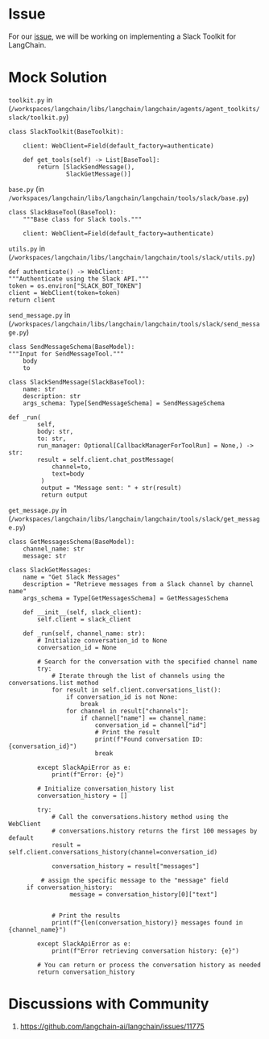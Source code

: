 # Issue

For our [issue](https://github.com/langchain-ai/langchain/issues/11747), we will be working on implementing a Slack Toolkit for LangChain. 

# Mock Solution

`toolkit.py` in (`/workspaces/langchain/libs/langchain/langchain/agents/agent_toolkits/slack/toolkit.py`)
```
class SlackToolkit(BaseToolkit):
    
    client: WebClient=Field(default_factory=authenticate)
    
    def get_tools(self) -> List[BaseTool]:
        return [SlackSendMessage(), 
                SlackGetMessage()]
```

`base.py` (in `/workspaces/langchain/libs/langchain/langchain/tools/slack/base.py`)
```
class SlackBaseTool(BaseTool):
    """Base class for Slack tools."""

    client: WebClient=Field(default_factory=authenticate)    
```

`utils.py`
in (`/workspaces/langchain/libs/langchain/langchain/tools/slack/utils.py`)
```
def authenticate() -> WebClient:
"""Authenticate using the Slack API."""
token = os.environ["SLACK_BOT_TOKEN"]
client = WebClient(token=token)
return client
```

`send_message.py` in (`/workspaces/langchain/libs/langchain/langchain/tools/slack/send_message.py`)
```
class SendMessageSchema(BaseModel):
"""Input for SendMessageTool."""
    body
    to

class SlackSendMessage(SlackBaseTool):
    name: str 
    description: str
    args_schema: Type[SendMessageSchema] = SendMessageSchema

def _run(
        self,
        body: str,
        to: str,
        run_manager: Optional[CallbackManagerForToolRun] = None,) -> str:
        result = self.client.chat_postMessage(
            channel=to,
            text=body
         )
         output = "Message sent: " + str(result)
         return output
```

`get_message.py` in (`/workspaces/langchain/libs/langchain/langchain/tools/slack/get_message.py`)

```
class GetMessagesSchema(BaseModel):
    channel_name: str
    message: str

class SlackGetMessages:
    name = "Get Slack Messages"
    description = "Retrieve messages from a Slack channel by channel name"
    args_schema = Type[GetMessagesSchema] = GetMessagesSchema

    def __init__(self, slack_client):
        self.client = slack_client

    def _run(self, channel_name: str):
        # Initialize conversation_id to None
        conversation_id = None

        # Search for the conversation with the specified channel name
        try:
            # Iterate through the list of channels using the conversations.list method
            for result in self.client.conversations_list():
                if conversation_id is not None:
                    break
                for channel in result["channels"]:
                    if channel["name"] == channel_name:
                        conversation_id = channel["id"]
                        # Print the result
                        print(f"Found conversation ID: {conversation_id}")
                        break

        except SlackApiError as e:
            print(f"Error: {e}")

        # Initialize conversation_history list
        conversation_history = []

        try:
            # Call the conversations.history method using the WebClient
            # conversations.history returns the first 100 messages by default
            result = self.client.conversations_history(channel=conversation_id)

            conversation_history = result["messages"] 

	     # assign the specific message to the "message" field
     if conversation_history:
            	 message = conversation_history[0]["text"]

		
            # Print the results
            print(f"{len(conversation_history)} messages found in {channel_name}")

        except SlackApiError as e:
            print(f"Error retrieving conversation history: {e}")

        # You can return or process the conversation history as needed
        return conversation_history
```

# Discussions with Community

1. https://github.com/langchain-ai/langchain/issues/11775
